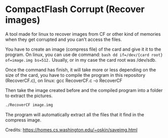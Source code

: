 # CompactFlash Corrupt (Recover images)

A tool made for linux to recover images from CF or other kind of memories when they get corrupted and you can't access the files.

You have to create an image (compress file) of the card and give it it to the program.
On linux, you can use de command: ```bash dd if=/dev/{card root} of=image.img bs=512.```
Usually, or in my case the card root was /dev/sdb.

Once the command has finish, it will take more or less depending on the size of the card, you have to compile the program in this repository (RecoverCF.c),
on linux: gcc RecoverCF.c -o RecoverCF

Then take the image created before and the compiled program into a folder to extract the pictures.
```bash
./RecoverCF image.img
```

The program will automatically extract all the files that it find in the compress image.

Credits: https://homes.cs.washington.edu/~oskin/saveimg.html
